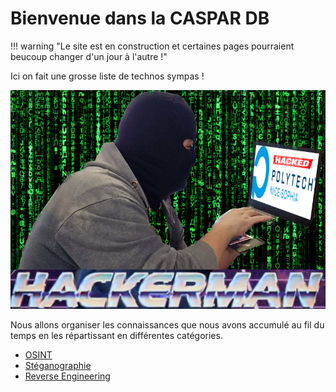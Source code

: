 # Bienvenue dans la CASPAR DB

!!! warning "Le site est en construction et certaines pages pourraient beucoup changer d'un jour à l'autre !"

Ici on fait une grosse liste de technos sympas !

![HACKERMAN](images/HACKERMAN.png)

Nous allons organiser les connaissances que nous avons accumulé au fil du temps en les répartissant en différentes catégories.


- [OSINT](OSINT/OSINT.md)
- [Stéganographie](stegano/stegano.md)
- [Reverse Engineering](Reverse-Engineering/re.md)